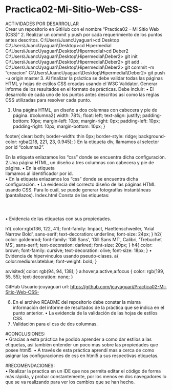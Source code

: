 # Practica02-Mi-Sitio-Web-CSS-
ACTIVIDADES POR DESARROLLAR  
Crear un repositorio en GitHub con el nombre “Practica02 – Mi Sitio Web (CSS)” 
2.	Realizar un commit y push por cada requerimiento de los puntos antes descritos. 
C:\Users\JuancUyaguari>cd Desktop                                                                                                                                                                                                                                                                                                                                                                                                 C:\Users\JuancUyaguari\Desktop>cd Hipermedial                                                                                                                                                                                                                                                                                                                                                                                     C:\Users\JuancUyaguari\Desktop\Hipermedial>cd Deber2                                                                                                                                                                                                                                                                                                                                                                              C:\Users\JuancUyaguari\Desktop\Hipermedial\Deber2> git init
C:\Users\JuancUyaguari\Desktop\Hipermedial\Deber2> git add .
C:\Users\JuancUyaguari\Desktop\Hipermedial\Deber2> git commit -m “creacion”
C:\Users\JuancUyaguari\Desktop\Hipermedial\Deber2> git push -u origin master
3.	Al finalizar la práctica se debe validar todas las páginas HTML y hojas de estilos CSS creadas usando el W3C Validator. 
Generar informe de los resultados en el formato de prácticas. Debe incluir: 
•	El desarrollo de cada uno de los puntos antes descritos así como las reglas CSS utilizadas para resolver cada punto.  
1.	Una página HTML, un diseño a dos columnas con cabecera y pie de página.
#columna2{
    width: 78%;
    float: left;
    text-align: justify;
    padding-bottom: 10px;
    margin-left: 10px;
    margin-right: 0px;
    padding-left: 10px;
    padding-right: 10px;
    margin-bottom: 10px;
}

footer{
    clear: both;
    border-width: thin 0px;
    border-style: ridge;
    background-color: rgba(218, 221, 23, 0.945);
}
En la etiqueta div, llamamos al selector por id “columna2”.
<div id=columna2>
En la etiqueta <head> enlazamos los “css” donde se encuentra dicha configuración.
<head>
    <meta charset="utf-8" />
    <meta name="keywords" content="Pacari" />
    <title>Pacari Chocolate</title>
    <link href="css/reglas.css" rel="stylesheet" type="text/css"/>
    <link href="css/2columnas.css" rel="stylesheet" type="text/css"/>
</head>
2.Una página HTML, un diseño a tres columnas con cabecera y pie de página.
•	En la etiqueta <section> llamamos al identificador por id.
                <section class="seccion1">      <section class="seccion2">
•	En la etiqueta <head> enlazamos los “css” donde se encuentra dicha configuración.
               <link href="css/reglas.css" rel="stylesheet" type="text/css"/>
               <link href="css/2columnas.css" rel="stylesheet" type="text/css"/>
               <link href="css/3columnas.css" rel="stylesheet" type="text/css"/>
•	La evidencia del correcto diseño de las páginas HTML usando CSS. Para lo cuál, se puede generar fotografías instantáneas (pantallazos).  
Index.html
Consta de las etiquetas:
<head> </head>
<body></body>
<header> </header>
<nav> </nav>
<div> </div>
<section> </section>
<article> </article>
<aside> </aside>
•	Evidencia de las etiquetas con sus propiedades.

h1{
color:rgb(136, 122, 41); 
font-family: Impact, Haettenschweiler, 'Arial Narrow Bold', sans-serif;
text-decoration: underline;
font-size: 24px;
}
h2{
    color: goldenrod; 
    font-family: 'Gill Sans', 'Gill Sans MT', Calibri, 'Trebuchet MS', sans-serif;
    text-decoration: darkred;
    font-size: 20px;
}
h4{
    color: brown;
    font-family: cursive;
    text-decoration: olive;
    font-size: 18px;
}
•	Evidencia de hipervínculos usando pseudo-clases. 
a{
    color:mediumslateblue;
    font-weight: bold;
}

a:visited{
    color: rgb(94, 94, 138);
}
a:hover,a:active,a:focus {
  color: rgb(199, 55, 55);
  text-decoration: none;
}

GitHub
Usuario:jcuyaguari
url: https://github.com/jcuyaguari/Practica02-Mi-Sitio-Web-CSS-

6. En el archivo README del repositorio debe constar la misma información del informe de resultados de la práctica que se indica en el punto anterior. 
•	La evidencia de la validación de las hojas de estilos CSS. 
1.	Validación para el css de dos columnas.

#CONCLUSIONES:  
•	Gracias a esta práctica he podido aprender a como dar estilos a las etiquetas, así también entender un poco mas sobre las propiedades que posee html5.
•	A través de esta práctica aprendí mas a cerca de como asignar las configuraciones de css en html5 a sus respectivas etiquetas.

#RECOMENDACIONES:  
•	Realizar la practica en un IDE que nos permita editar el código de forma más rápida, y probar constantemente, por los menos en dos navegadores lo que se va realizando para ver los cambios que se han hecho. 























